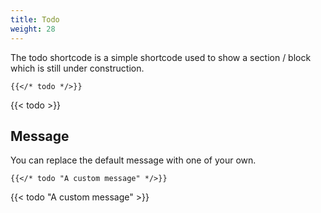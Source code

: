 ```yaml
---
title: Todo
weight: 28
---
```


The todo shortcode is a simple shortcode used to show a section / block which is still under construction.

```
{{</* todo */>}}
```

{{< todo >}}

## Message

You can replace the default message with one of your own.

```
{{</* todo "A custom message" */>}}
```

{{< todo "A custom message" >}}

